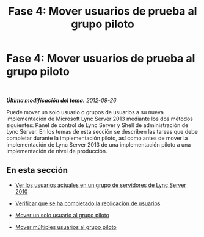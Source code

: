 ﻿---
title: 'Fase 4: Mover usuarios de prueba al grupo piloto'
TOCTitle: 'Fase 4: Mover usuarios de prueba al grupo piloto'
ms:assetid: 5825dcc5-b2ce-45e2-81b9-f8e90d77c23f
ms:mtpsurl: https://technet.microsoft.com/es-es/library/JJ204912(v=OCS.15)
ms:contentKeyID: 48275328
ms.date: 01/07/2017
mtps_version: v=OCS.15
ms.translationtype: HT
---

# Fase 4: Mover usuarios de prueba al grupo piloto

 

_**Última modificación del tema:** 2012-09-26_

Puede mover un solo usuario o grupos de usuarios a su nueva implementación de Microsoft Lync Server 2013 mediante los dos métodos siguientes: Panel de control de Lync Server y Shell de administración de Lync Server. En los temas de esta sección se describen las tareas que debe completar durante la implementación piloto, así como antes de mover la implementación de Lync Server 2013 de una implementación piloto a una implementación de nivel de producción.

## En esta sección

  - [Ver los usuarios actuales en un grupo de servidores de Lync Server 2010](view-current-users-in-lync-server-2010-pool.md)

  - [Verificar que se ha completado la replicación de usuarios](verify-user-replication-has-completed.md)

  - [Mover un solo usuario al grupo piloto](move-a-single-user-to-the-pilot-pool.md)

  - [Mover múltiples usuarios al grupo piloto](move-multiple-users-to-the-pilot-pool.md)

